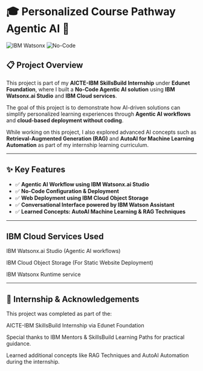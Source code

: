 # 🎓 Personalized Course Pathway Agentic AI 🚀

![IBM Watsonx](https://img.shields.io/badge/Built%20With-IBM%20Watsonx-blue) ![No-Code](https://img.shields.io/badge/Platform-No--Code-green)

## 📋 Project Overview
This project is part of my **AICTE-IBM SkillsBuild Internship** under **Edunet Foundation**, where I built a **No-Code Agentic AI solution** using **IBM Watsonx.ai Studio** and **IBM Cloud services**.

The goal of this project is to demonstrate how AI-driven solutions can simplify personalized learning experiences through **Agentic AI workflows** and **cloud-based deployment without coding**. 

While working on this project, I also explored advanced AI concepts such as **Retrieval-Augmented Generation (RAG)** and **AutoAI for Machine Learning Automation** as part of my internship learning curriculum.

---

## ✨ Key Features
- ✅ **Agentic AI Workflow using IBM Watsonx.ai Studio**
- ✅ **No-Code Configuration & Deployment**
- ✅ **Web Deployment using IBM Cloud Object Storage**
- ✅ **Conversational Interface powered by IBM Watson Assistant**
- ✅ **Learned Concepts: AutoAI Machine Learning & RAG Techniques**
___

## IBM Cloud Services Used

IBM Watsonx.ai Studio (Agentic AI workflows)

IBM Cloud Object Storage (For Static Website Deployment)

IBM Watsonx Runtime service 

___
## 🙌 Internship & Acknowledgements

This project was completed as part of the:

AICTE-IBM SkillsBuild Internship via Edunet Foundation

Special thanks to IBM Mentors & SkillsBuild Learning Paths for practical guidance.

Learned additional concepts like RAG Techniques and AutoAI Automation during the internship.

